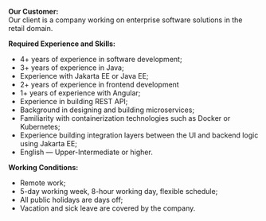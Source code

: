 **Our Customer:**  
Our client is a company working on enterprise software solutions in the retail
domain.  
  
**Required Experience and Skills:**

  * 4+ years of experience in software development;
  * 3+ years of experience in Java;
  * Experience with Jakarta EE or Java EE;
  * 2+ years of experience in frontend development
  * 1+ years of experience with Angular;
  * Experience in building REST API;
  * Background in designing and building microservices;
  * Familiarity with containerization technologies such as Docker or Kubernetes;
  * Experience building integration layers between the UI and backend logic using Jakarta EE;
  * English — Upper-Intermediate or higher.

**Working Conditions:**

  * Remote work;
  * 5-day working week, 8-hour working day, flexible schedule;
  * All public holidays are days off;
  * Vacation and sick leave are covered by the company.